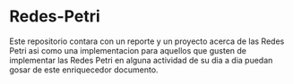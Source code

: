 # Redes-Petri
Este repositorio contara con un reporte y un proyecto acerca de las Redes Petri asi como una implementacion para aquellos que gusten de implementar las Redes Petri en alguna actividad de su dia a dia puedan gosar de este enriquecedor documento.
